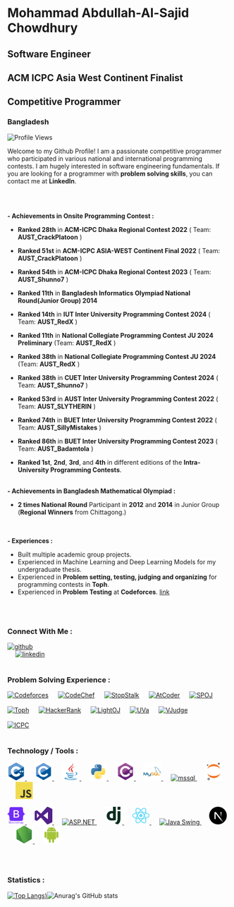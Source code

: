 # Mohammad Abdullah-Al-Sajid Chowdhury 
## Software Engineer
## ACM ICPC Asia West Continent Finalist
## Competitive Programmer
### Bangladesh

![Profile Views](https://komarev.com/ghpvc/?username=SajidAbdullah729&color=orange)




Welcome to my Github Profile!
I am a passionate competitive programmer who participated in various national and international programming contests. I am hugely interested in software engineering fundamentals. If you are looking for a programmer with **problem solving skills**, you can contact me at **LinkedIn**.  

<br></br>

**- Achievements in Onsite Programming Contest :**

* **Ranked 28th** in **ACM-ICPC Dhaka Regional Contest 2022** ( Team: **AUST_CrackPlatoon** )  
* **Ranked 51st** in **ACM-ICPC ASIA-WEST Continent Final 2022** ( Team: **AUST_CrackPlatoon** ) 
* **Ranked 54th**  in **ACM-ICPC Dhaka Regional Contest 2023** ( Team: **AUST_Shunno7** )      

* **Ranked 11th** in **Bangladesh Informatics Olympiad National Round(Junior Group) 2014**   
* **Ranked 14th** in **IUT Inter University Programming Contest 2024** ( Team: **AUST_RedX** )
* **Ranked 11th** in **National Collegiate Programming Contest JU 2024 Preliminary** (Team: **AUST_RedX** )     
* **Ranked 38th** in **National Collegiate Programming Contest JU 2024** (Team: **AUST_RedX** )   
* **Ranked 38th** in **CUET Inter University Programming Contest 2024** ( Team: **AUST_Shunno7** )  

* **Ranked 53rd** in **AUST Inter University Programming Contest 2022** ( Team: **AUST_SLYTHERIN** )     
* **Ranked 74th** in **BUET Inter University Programming Contest 2022** ( Team: **AUST_SillyMistakes** )    
* **Ranked 86th** in **BUET Inter University Programming Contest 2023** ( Team: **AUST_Badamtola** )  

* **Ranked 1st**, **2nd**, **3rd**, and **4th** in different editions of the **Intra-University Programming Contests**.
<br></br>

**- Achievements in Bangladesh Mathematical Olympiad :**

* **2 times National Round** Participant in **2012** and **2014** in Junior Group (**Regional Winners** from Chittagong.)   
<br></br>

**- Experiences :**

* Built multiple academic group projects.  
* Experienced in Machine Learning and Deep Learning Models for my undergraduate thesis.   
* Experienced in **Problem setting, testing, judging and organizing** for programming contests in **Toph**.
* Experienced in **Problem Testing** at **Codeforces**. [link](https://codeforces.com/blog/entry/131368)

<br></br>
### Connect With Me :


[<img src='https://cdn.jsdelivr.net/npm/simple-icons@3.0.1/icons/github.svg' alt='github' height='40'>](https://github.com/SajidAbdullah729)  
&emsp;
[<img src='https://cdn.jsdelivr.net/npm/simple-icons@3.0.1/icons/linkedin.svg' alt='linkedin' height='40'>](https://www.linkedin.com/in/https://www.linkedin.com/in/mohammad-abdullah-al-sajid-chowdhury-aa6243201//)
<br></br>
### Problem Solving Experience :


[![Codeforces](https://img.shields.io/badge/Codeforces-1F8ACB?style=for-the-badge&logo=codeforces&logoColor=white)](https://codeforces.com/profile/SajidAbdullah) 
&emsp;
[![CodeChef](https://img.shields.io/badge/CodeChef-5B4638?style=for-the-badge&logo=codechef&logoColor=white)](https://www.codechef.com/users/lawliet11235)
&emsp;
[![StopStalk](https://img.shields.io/badge/StopStalk-800000?style=for-the-badge&logo=stopstalk&logoColor=white)](https://www.stopstalk.com/user/profile/SajidAbdullah)
&emsp;
[![AtCoder](https://img.shields.io/badge/AtCoder-1E90FF?style=for-the-badge&logo=atcoder&logoColor=white)](https://atcoder.jp/users/Lawliet112358)
&emsp;
[![SPOJ](https://img.shields.io/badge/SPOJ-0C0C0C?style=for-the-badge&logo=spoj&logoColor=white)](https://www.spoj.com/users/lawliet112358)
 <br></br>
[![Toph](https://img.shields.io/badge/Toph-FF5722?style=for-the-badge&logo=toph&logoColor=white)](https://toph.co/u/SajidAbdullah)
&emsp;
[![HackerRank](https://img.shields.io/badge/HackerRank-2EC866?style=for-the-badge&logo=hackerrank&logoColor=white)](https://www.hackerrank.com/sajidabdullah729) 
&emsp;
[![LightOJ](https://img.shields.io/badge/LightOJ-AA0000?style=for-the-badge&logo=lightoj&logoColor=white)](https://lightoj.com/user/sajidabdullah)
&emsp;
[![UVa](https://img.shields.io/badge/UVa%20Online%20Judge-00599C?style=for-the-badge&logo=uva&logoColor=white)](https://uhunt.onlinejudge.org/id/1075940)
&emsp;
[![VJudge](https://img.shields.io/badge/VJudge-007ACC?style=for-the-badge&logo=vjudge&logoColor=white)](https://vjudge.net/user/Lawliet112358)
<br></br>
[![ICPC](https://img.shields.io/badge/ICPC-1F8ACB?style=for-the-badge&logo=icpc&logoColor=white)](https://icpc.global/ICPCID/O5VOX4CA0KRM)
<br></br>
### Technology / Tools :


<p align="left">
  <a href="https://www.w3schools.com/cpp/" target="_blank" rel="noreferrer"> <img src="https://raw.githubusercontent.com/devicons/devicon/master/icons/cplusplus/cplusplus-original.svg" alt="cplusplus" width="40" height="40"/> </a>
 &emsp;
  <a href="https://www.w3schools.com/c/" target="_blank" rel="noreferrer"> <img src="https://raw.githubusercontent.com/devicons/devicon/master/icons/c/c-original.svg" alt="c" width="40" height="40"/> </a>
  &emsp; 
 <a href="https://www.java.com" target="_blank" rel="noreferrer"> <img src="https://raw.githubusercontent.com/devicons/devicon/master/icons/java/java-original.svg" alt="java" width="40" height="40"/> </a>
  &emsp; 
 <a href="https://www.python.org" target="_blank" rel="noreferrer"> <img src="https://raw.githubusercontent.com/devicons/devicon/master/icons/python/python-original.svg" alt="python" width="40" height="40"/> </a>
  &emsp; 
 <a href="https://www.w3schools.com/cs/" target="_blank" rel="noreferrer"> <img src="https://raw.githubusercontent.com/devicons/devicon/master/icons/csharp/csharp-original.svg" alt="csharp" width="40" height="40"/> </a>
  &emsp; 
 <a href="https://www.mysql.com/" target="_blank" rel="noreferrer"> <img src="https://raw.githubusercontent.com/devicons/devicon/master/icons/mysql/mysql-original-wordmark.svg" alt="mysql" width="40" height="40"/> </a>
  &emsp;
 <a href="https://www.microsoft.com/en-us/sql-server" target="_blank" rel="noreferrer"> <img src="https://www.svgrepo.com/show/303229/microsoft-sql-server-logo.svg" alt="mssql" width="40" height="40"/> </a>
  &emsp;
 <a href="https://jupyter.org/" target="_blank" rel="noreferrer"> <img src="https://raw.githubusercontent.com/devicons/devicon/master/icons/jupyter/jupyter-original.svg" alt="Jupyter Notebook" width="40" height="40"/> </a>
  &emsp;
<a href="https://developer.mozilla.org/en-US/docs/Web/JavaScript" target="_blank" rel="noreferrer"> 
  <img src="https://raw.githubusercontent.com/devicons/devicon/master/icons/javascript/javascript-original.svg" 
       alt="JavaScript" width="40" height="40"/> 
</a>
  
 <a href="https://getbootstrap.com" target="_blank" rel="noreferrer"> <img src="https://raw.githubusercontent.com/devicons/devicon/master/icons/bootstrap/bootstrap-plain-wordmark.svg" alt="bootstrap" width="40" height="40"/> </a>
   &emsp;
  <a href="https://code.visualstudio.com/" target="_blank" rel="noreferrer"> <img src="https://raw.githubusercontent.com/devicons/devicon/master/icons/visualstudio/visualstudio-plain.svg" alt="Visual Studio Code" width="40" height="40"/> </a> 
 &emsp;
<a href="https://dotnet.microsoft.com/apps/aspnet" target="_blank" rel="noreferrer">
  <img src="https://upload.wikimedia.org/wikipedia/commons/e/ee/.NET_Core_Logo.svg" 
       alt="ASP.NET" width="40" height="40"/>
</a>
 &emsp;
<a href="https://www.djangoproject.com/" target="_blank" rel="noreferrer"> 
  <img src="https://raw.githubusercontent.com/devicons/devicon/master/icons/django/django-plain.svg" 
       alt="Django" width="40" height="40"/> 
</a>
 &emsp;
<a href="https://reactjs.org/" target="_blank" rel="noreferrer">
  <img src="https://raw.githubusercontent.com/devicons/devicon/master/icons/react/react-original.svg" 
       alt="React" width="40" height="40"/>
</a>
 &emsp;
<a href="https://docs.oracle.com/javase/8/docs/technotes/guides/swing/" target="_blank" rel="noreferrer">
  <img src="https://upload.wikimedia.org/wikipedia/en/3/30/Java_programming_language_logo.svg" 
       alt="Java Swing" width="40" height="40"/>
</a>
 &emsp;
<a href="https://nextjs.org/" target="_blank" rel="noreferrer"> 
  <img src="https://raw.githubusercontent.com/devicons/devicon/master/icons/nextjs/nextjs-original.svg" 
       alt="Next.js" width="40" height="40"/> 
</a>
 &emsp;
<a href="https://nodejs.org/" target="_blank" rel="noreferrer"> 
  <img src="https://raw.githubusercontent.com/devicons/devicon/master/icons/nodejs/nodejs-original.svg" 
       alt="Node.js" width="40" height="40"/> 
</a>
  &emsp;
  <a href="https://developer.android.com/studio" target="_blank" rel="noreferrer">
  <img src="https://raw.githubusercontent.com/devicons/devicon/master/icons/android/android-original.svg" 
       alt="Android Studio" width="40" height="40"/>
</a>


<br></br>
### Statistics :
[![Top Langs](https://github-readme-stats.vercel.app/api/top-langs/?username=SajidAbdullah729&show_icons=true&theme=radical))](https://github.com/anuraghazra/github-readme-stats)![Anurag's GitHub stats](https://github-readme-stats.vercel.app/api?username=SajidAbdullah729&show_icons=true&theme=radical)











